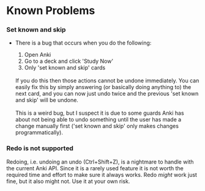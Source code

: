 # Known Problems

### Set known and skip

- There is a bug that occurs when you do the following:
    1. Open Anki
    2. Go to a deck and click 'Study Now'
    3. Only 'set known and skip' cards

  <br>
  If you do this then those actions cannot be undone immediately.
  You can easily fix this by simply answering (or basically doing anything to) the next card, and you can now just undo
  twice and the previous 'set known and skip' will  be undone.

  <br>
  <br>
  This is a weird bug, but I suspect it is due to some guards Anki has about not being able to undo something until the
  user has made a change manually first ('set known and skip' only makes changes programmatically).

### Redo is not supported

Redoing, i.e. undoing an undo (Ctrl+Shift+Z), is a nightmare to handle with the current Anki API. Since it is a rarely
used feature it is not worth the required time and effort to make sure it always works. Redo _might_ work just fine, but
it also might not. Use it at your own risk.